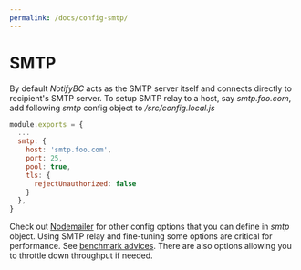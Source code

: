 ```yaml
---
permalink: /docs/config-smtp/
---
```


# SMTP

By default _NotifyBC_ acts as the SMTP server itself and connects directly to recipient's SMTP server. To setup SMTP relay to a host, say _smtp.foo.com_, add following _smtp_ config object to _/src/config.local.js_

```js
module.exports = {
  ...
  smtp: {
    host: 'smtp.foo.com',
    port: 25,
    pool: true,
    tls: {
      rejectUnauthorized: false
    }
  },
}
```

Check out [Nodemailer](https://nodemailer.com/smtp/) for other config options that you can define in _smtp_ object. Using SMTP relay and fine-tuning some options are critical for performance. See [benchmark advices](../benchmarks/#advices). There are also options allowing you to throttle down throughput if needed.
